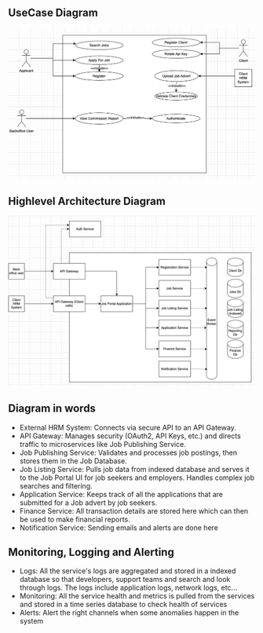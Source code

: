 ## UseCase Diagram
![usecase-diagram](./resources/usecase-diagram.png)

## Highlevel Architecture Diagram
![architecture-diagram](./resources/architecture-diagram.png)

## Diagram in words
- External HRM System: Connects via secure API to an API Gateway.
- API Gateway: Manages security (OAuth2, API Keys, etc.) and directs traffic to microservices like Job Publishing Service.
- Job Publishing Service: Validates and processes job postings, then stores them in the Job Database.
- Job Listing Service: Pulls job data from indexed database and serves it to the Job Portal UI for job seekers and employers. Handles complex job searches and filtering.
- Application Service: Keeps track of all the applications that are submitted for a Job advert by job seekers.
- Finance Service: All transaction details are stored here which can then be used to make financial reports.
- Notification Service: Sending emails and alerts are done here

## Monitoring, Logging and Alerting
- Logs: All the service's logs are aggregated and stored in a indexed database so that developers, support teams and search and look through logs. The logs include application logs, network logs, etc...
- Monitoring: All the service health and metrics is pulled from the services and stored in a time series database to check health of services
- Alerts: Alert the right channels when some anomalies happen in the system
